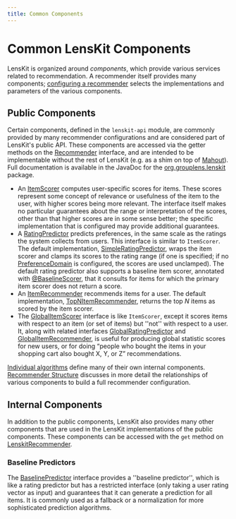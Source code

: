 ```yaml
---
title: Common Components
---
```


# Common LensKit Components

LensKit is organized around *components*, which provide various services related to recommendation. A recommender itself provides many components; [configuring a recommender](../../configuration/) selects the implementations and parameters of the various components.

## Public Components

[Recommender]: http://lenskit.grouplens.org/apidocs/org/grouplens/lenskit/Recommender.html
[org.grouplens.lenskit]: http://lenskit.grouplens.org/apidocs/org/grouplens/lenskit/package-summary.html
[Mahout]: http://mahout.apache.org

Certain components, defined in the `lenskit-api` module, are commonly provided by many recommender configurations and are considered part of LensKit's public API. These components are accessed via the getter methods on the [Recommender][] interface, and are intended to be implementable without the rest of LensKit (e.g. as a shim on top of [Mahout][]).  Full documentation is available in the JavaDoc for the [org.grouplens.lenskit][] package.

[ItemRecommender]: http://lenskit.grouplens.org/apidocs/org/grouplens/lenskit/ItemRecommender.html
[ItemScorer]: http://lenskit.grouplens.org/apidocs/org/grouplens/lenskit/data/pref/PreferenceDomain.html
[PreferenceDomain]: http://lenskit.grouplens.org/apidocs/org/grouplens/lenskit/ItemScorer.html
[SimpleRatingPredictor]: http://lenskit.grouplens.org/apidocs/org/grouplens/lenskit/basic/SimpleRatingPredictor.html
[TopNItemRecommender]: http://lenskit.grouplens.org/apidocs/org/grouplens/lenskit/basic/TopNItemRecommender.html
[RatingPredictor]: http://lenskit.grouplens.org/apidocs/org/grouplens/lenskit/RatingPredictor.html 
[GlobalItemScorer]: http://lenskit.grouplens.org/apidocs/org/grouplens/lenskit/GlobalItemScorer.html
[GlobalRatingPredictor]: http://lenskit.grouplens.org/apidocs/org/grouplens/lenskit/GlobalRatingPredictor.html
[GlobalItemRecommender]: http://lenskit.grouplens.org/apidocs/org/grouplens/lenskit/GlobalItemRecommender.html
[@BaselineScorer]: http://lenskit.grouplens.org/apidocs/org/grouplens/lenskit/baseline/BaselineScorer.html

- An [ItemScorer][] computes user-specific scores for items. These scores represent some concept of relevance or usefulness of the item to the user, with higher scores being more relevant.  The interface itself makes no particular guarantees about the range or interpretation of the scores, other than that higher scores are in some sense better; the specific implementation that is configured may provide additional guarantees.
- A [RatingPredictor][] predicts preferences, in the same scale as the ratings the system collects from users.  This interface is similar to  `ItemScorer`.  The default implementation, [SimpleRatingPredictor][], wraps the item scorer and clamps its scores to the rating range (if one is specified; if no [PreferenceDomain][] is configured, the scores are used unclamped).  The default rating predictor also supports a baseline item scorer, annotated with [@BaselineScorer][], that it consults for items for which the primary item scorer does not return a score.
- An [ItemRecommender][] recommends items for a user.  The default implementation, [TopNItemRecommender], returns the top *N* items as scored by the item scorer.
- The [GlobalItemScorer][] interface is like `ItemScorer`, except it scores items with respect to an item (or set of items) but ''not'' with respect to a user.  It, along with related interfaces [GlobalRatingPredictor][] and [GlobalItemRecommender][], is useful for producing global statistic scores for new users, or for doing “people who bought the items in your shopping cart also bought X, Y, or Z” recommendations.

[Individual algorithms](../../algorithms/) define many of their own internal components.  [Recommender Structure](..) discusses in more detail the relationships of various components to build a full recommender configuration.

## Internal Components

[LenskitRecommender]: http://lenskit.grouplens.org/apidocs/org/grouplens/lenskit/core/LenskitRecommender.html

In addition to the public components, LensKit also provides many other components that are used in the LensKit implementations of the public components. These components can be accessed with the `get` method on [LenskitRecommender][].

### Baseline Predictors

[BaselinePredictor]: http://lenskit.grouplens.org/apidocs/org/grouplens/lenskit/baseline/BaselinePredictor.html

The [BaselinePredictor][] interface provides a ''baseline predictor'', which is like a rating predictor but has a restricted interface (only taking a user rating vector as input) and guarantees that it can generate a prediction for all items.  It is commonly used as a fallback or a normalization for more sophisticated prediction algorithms.
